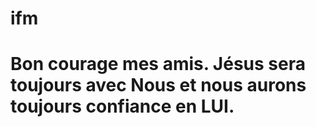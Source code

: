 # ifm
# Bon courage mes amis. Jésus sera toujours avec Nous et nous aurons toujours confiance en LUI.
